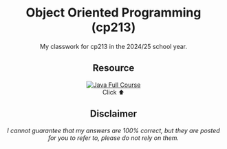 <div align="center">

# Object Oriented Programming (cp213)
My classwork for cp213 in the 2024/25 school year.

## Resource
[![Java Full Course](https://staticg.sportskeeda.com/editor/2022/11/577c5-16685460270679-1920.jpg)](https://www.youtube.com/watch?v=xk4_1vDrzzo&list=LL&index=58&t=2s)<br/>
Click ⬆️

## Disclaimer
*I cannot guarantee that my answers are 100% correct, but they are posted for you to refer to, please do not rely on them.*
